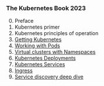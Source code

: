 ### The Kubernetes Book 2023

0. Preface
1. Kubernetes primer
1. Kubernetes principles of operation
1. [Getting Kubernetes](./getting-kubernetes.md)
1. [Working with Pods](./working-with-pods.md)
1. [Virtual clusters with Namespaces](./virtual-clusters-with-namespaces.md)
1. [Kubernetes Deployments](./kubernetes-deployments.md)
1. [Kubernetes Services](./kubernetes-services.md)
1. [Ingress](./ingress.md)
1. [Service discovery deep dive](./service-discovery-deep-dive.md)
